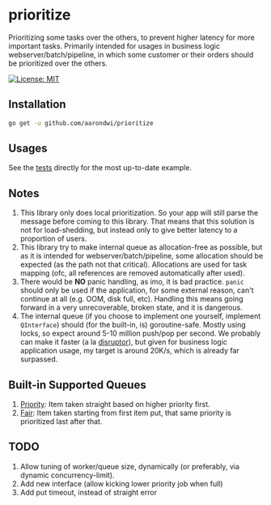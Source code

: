 # prioritize

Prioritizing some tasks over the others, to prevent higher latency for more important tasks.
Primarily intended for usages in business logic webserver/batch/pipeline, in which some customer
or their orders should be prioritized over the others.

[![License: MIT](https://img.shields.io/badge/License-MIT-yellow.svg)](https://opensource.org/licenses/MIT)

Installation
-------------------------

```bash
go get -u github.com/aarondwi/prioritize
```

Usages
-------------------------

See the [tests](https://github.com/aarondwi/prioritize/blob/main/engine_test.go) directly for the most up-to-date example.

Notes
-------------------------

1. This library only does local prioritization. So your app will still parse the message before coming to this library. That means that this solution is not for load-shedding, but instead only to give better latency to a proportion of users.
2. This library try to make internal queue as allocation-free as possible, but as it is intended for webserver/batch/pipeline, some allocation should be expected (as the path not that critical). Allocations are used for task mapping (ofc, all references are removed automatically after used).
3. There would be **NO** panic handling, as imo, it is bad practice. `panic` should only be used if the application, for some external reason, can't continue at all (e.g. OOM, disk full, etc). Handling this means going forward in a very unrecoverable, broken state, and it is dangerous.
4. The internal queue (if you choose to implement one yourself, implement `QInterface`) should (for the built-in, is) goroutine-safe. Mostly using locks, so expect around 5-10 million push/pop per second. We probably can make it faster (a la [disruptor](https://lmax-exchange.github.io/disruptor/)), but given for business logic application usage, my target is around 20K/s, which is already far surpassed.

Built-in Supported Queues
-------------------------

1. [Priority](https://github.com/aarondwi/prioritize/tree/main/priority): Item taken straight based on higher priority first.
2. [Fair](https://github.com/aarondwi/prioritize/tree/main/fair): Item taken starting from first item put, that same priority is prioritized last after that.

TODO
-------------------------

1. Allow tuning of worker/queue size, dynamically (or preferably, via dynamic concurrency-limit).
2. Add new interface (allow kicking lower priority job when full)
3. Add put timeout, instead of straight error
